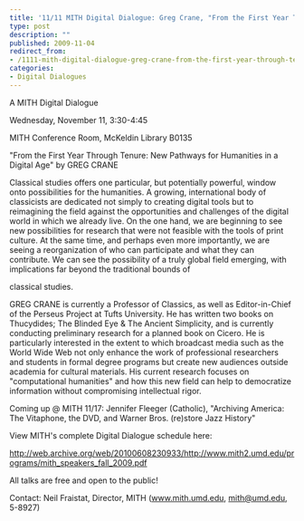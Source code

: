 ```yaml
---
title: '11/11 MITH Digital Dialogue: Greg Crane, "From the First Year Through Tenure: New Pathways for Humanities in a Digital Age"'
type: post
description: ""
published: 2009-11-04
redirect_from: 
- /1111-mith-digital-dialogue-greg-crane-from-the-first-year-through-tenure-new-pathways-for-humanities-in-a-digital-age/
categories:
- Digital Dialogues
---
```

A MITH Digital Dialogue

Wednesday, November 11, 3:30-4:45

MITH Conference Room, McKeldin Library B0135

"From the First Year Through Tenure: New Pathways for Humanities in a Digital Age" by GREG CRANE

Classical studies offers one particular, but potentially powerful, window onto possibilities for the humanities. A growing, international body of classicists are dedicated not simply to creating digital tools but to reimagining the field against the opportunities and challenges of the digital world in which we already live. On the one hand, we are beginning to see new possibilities for research that were not feasible with the tools of print culture. At the same time, and perhaps even more importantly, we are seeing a reorganization of who can participate and what they can contribute. We can see the possibility of a truly global field emerging, with implications far beyond the traditional bounds of

classical studies.

GREG CRANE is currently a Professor of Classics, as well as Editor-in-Chief of the Perseus Project at Tufts University. He has written two books on Thucydides; The Blinded Eye & The Ancient Simplicity, and is currently conducting preliminary research for a planned book on Cicero. He is particularly interested in the extent to which broadcast media such as the World Wide Web not only enhance the work of professional researchers and students in formal degree programs but create new audiences outside academia for cultural materials. His current research focuses on "computational humanities" and how this new field can help to democratize information without compromising intellectual rigor.

Coming up @ MITH 11/17: Jennifer Fleeger (Catholic), "Archiving America: The Vitaphone, the DVD, and Warner Bros. (re)store Jazz History"

View MITH's complete Digital Dialogue schedule here:

http://web.archive.org/web/20100608230933/http://www.mith2.umd.edu/programs/mith_speakers_fall_2009.pdf

All talks are free and open to the public!

Contact: Neil Fraistat, Director, MITH (www.mith.umd.edu, mith@umd.edu, 5-8927)
